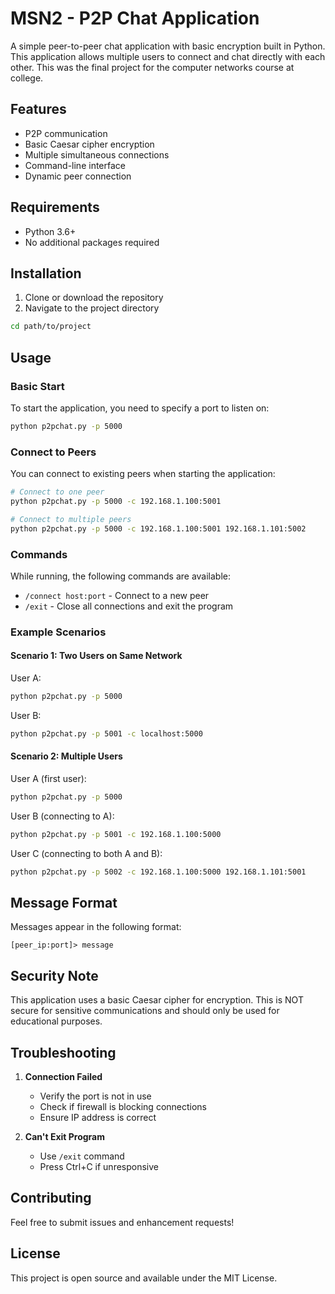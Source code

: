 # MSN2 - P2P Chat Application

A simple peer-to-peer chat application with basic encryption built in Python. This application allows multiple users to connect and chat directly with each other. This was the final project for the computer networks course at college.

## Features

- P2P communication
- Basic Caesar cipher encryption
- Multiple simultaneous connections
- Command-line interface
- Dynamic peer connection

## Requirements

- Python 3.6+
- No additional packages required

## Installation

1. Clone or download the repository
2. Navigate to the project directory
```bash
cd path/to/project
```

## Usage

### Basic Start
To start the application, you need to specify a port to listen on:
```bash
python p2pchat.py -p 5000
```

### Connect to Peers
You can connect to existing peers when starting the application:
```bash
# Connect to one peer
python p2pchat.py -p 5000 -c 192.168.1.100:5001

# Connect to multiple peers
python p2pchat.py -p 5000 -c 192.168.1.100:5001 192.168.1.101:5002
```

### Commands
While running, the following commands are available:

- `/connect host:port` - Connect to a new peer
- `/exit` - Close all connections and exit the program

### Example Scenarios

#### Scenario 1: Two Users on Same Network
User A:
```bash
python p2pchat.py -p 5000
```

User B:
```bash
python p2pchat.py -p 5001 -c localhost:5000
```

#### Scenario 2: Multiple Users
User A (first user):
```bash
python p2pchat.py -p 5000
```

User B (connecting to A):
```bash
python p2pchat.py -p 5001 -c 192.168.1.100:5000
```

User C (connecting to both A and B):
```bash
python p2pchat.py -p 5002 -c 192.168.1.100:5000 192.168.1.101:5001
```

## Message Format
Messages appear in the following format:
```
[peer_ip:port]> message
```

## Security Note
This application uses a basic Caesar cipher for encryption. This is NOT secure for sensitive communications and should only be used for educational purposes.

## Troubleshooting

1. **Connection Failed**
   - Verify the port is not in use
   - Check if firewall is blocking connections
   - Ensure IP address is correct

2. **Can't Exit Program**
   - Use `/exit` command
   - Press Ctrl+C if unresponsive

## Contributing
Feel free to submit issues and enhancement requests!

## License
This project is open source and available under the MIT License.